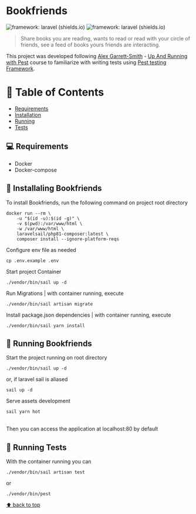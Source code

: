 
# Bookfriends

![framework: laravel (shields.io)](https://img.shields.io/badge/framework-laravel-red)
![framework: laravel (shields.io)](https://img.shields.io/badge/tests-pest-blueviolet)

> Share books you are reading, wants to read or read with your circle of friends, see a feed of books yours friends are interacting.

This project was developed following [Alex Garrett-Smith](https://twitter.com/alexjgarrett) -  [Up And Running with Pest](https://codecourse.com/courses/up-and-running-with-pest) course to familiarize with writing tests using [Pest testing Framework](https://pestphp.com/).

# :pushpin: Table of Contents

* [Requirements](#computer-requirements)
* [Installation](#wrench-installaling-bookfriends)
* [Running](#rocket-running-bookfriends)
* [Tests](#test_tube-running-tests)

## :computer: Requirements


* Docker
* Docker-compose

## :wrench: Installaling Bookfriends

To install Bookfriends, run the following command on project root directory
```
docker run --rm \
    -u "$(id -u):$(id -g)" \
    -v $(pwd):/var/www/html \
    -w /var/www/html \
    laravelsail/php81-composer:latest \
    composer install --ignore-platform-reqs
```
Configure env file as needed
```
cp .env.example .env
```
Start project Container
```
./vendor/bin/sail up -d 
```
Run Migrations | with container running, execute
```
./vendor/bin/sail artisan migrate 
```
Install package.json dependencies | with container running, execute
```
./vendor/bin/sail yarn install
```
## :rocket: Running Bookfriends

Start the project running on root directory
```
./vendor/bin/sail up -d
```
or, if laravel sail is aliased
```
sail up -d
```
Serve assets development
```
sail yarn hot
```
<br>
Then you can access the application at localhost:80 by default

## :test_tube: Running Tests

With the container running you can
```
./vendor/bin/sail artisan test
```
or
```
./vendor/bin/pest
```

[⬆ back to top](#bookfriends)<br>
